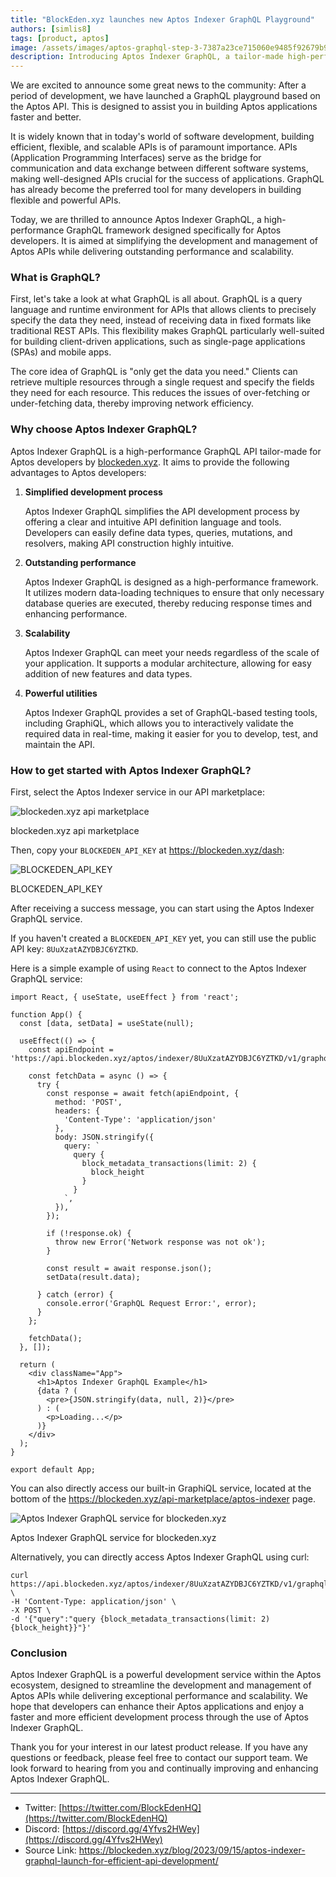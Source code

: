 ```yaml
---
title: "BlockEden.xyz launches new Aptos Indexer GraphQL Playground"
authors: [simlis8]
tags: [product, aptos]
image: /assets/images/aptos-graphql-step-3-7387a23ce715060e9485f92679b9d46e.png
description: Introducing Aptos Indexer GraphQL, a tailor-made high-performance GraphQL framework by blockeden.xyz for Aptos developers. Dive into the benefits, usage, and how to get started with this robust API development tool.
---
```


We are excited to announce some great news to the community: After a period of development, we have launched a GraphQL playground based on the Aptos API. This is designed to assist you in building Aptos applications faster and better.

It is widely known that in today's world of software development, building efficient, flexible, and scalable APIs is of paramount importance. APIs (Application Programming Interfaces) serve as the bridge for communication and data exchange between different software systems, making well-designed APIs crucial for the success of applications. GraphQL has already become the preferred tool for many developers in building flexible and powerful APIs.

Today, we are thrilled to announce Aptos Indexer GraphQL, a high-performance GraphQL framework designed specifically for Aptos developers. It is aimed at simplifying the development and management of Aptos APIs while delivering outstanding performance and scalability.

### What is GraphQL?

First, let's take a look at what GraphQL is all about. GraphQL is a query language and runtime environment for APIs that allows clients to precisely specify the data they need, instead of receiving data in fixed formats like traditional REST APIs. This flexibility makes GraphQL particularly well-suited for building client-driven applications, such as single-page applications (SPAs) and mobile apps.

The core idea of GraphQL is "only get the data you need." Clients can retrieve multiple resources through a single request and specify the fields they need for each resource. This reduces the issues of over-fetching or under-fetching data, thereby improving network efficiency.

### Why choose Aptos Indexer GraphQL?

Aptos Indexer GraphQL is a high-performance GraphQL API tailor-made for Aptos developers by [blockeden.xyz](https:). It aims to provide the following advantages to Aptos developers:

1. **Simplified development process**

   Aptos Indexer GraphQL simplifies the API development process by offering a clear and intuitive API definition language and tools. Developers can easily define data types, queries, mutations, and resolvers, making API construction highly intuitive.

2. **Outstanding performance**

   Aptos Indexer GraphQL is designed as a high-performance framework. It utilizes modern data-loading techniques to ensure that only necessary database queries are executed, thereby reducing response times and enhancing performance.

3. **Scalability**

   Aptos Indexer GraphQL can meet your needs regardless of the scale of your application. It supports a modular architecture, allowing for easy addition of new features and data types.

4. **Powerful utilities**

   Aptos Indexer GraphQL provides a set of GraphQL-based testing tools, including GraphiQL, which allows you to interactively validate the required data in real-time, making it easier for you to develop, test, and maintain the API.

### How to get started with Aptos Indexer GraphQL?

First, select the Aptos Indexer service in our API marketplace:

![blockeden.xyz api marketplace](https://mirror.xyz/_next/image?url=https%3A%2F%2Fimages.mirror-media.xyz%2Fpublication-images%2FkR9Td6tTD5hedRhH_597Z.png&w=3840&q=75)

blockeden.xyz api marketplace

Then, copy your `BLOCKEDEN_API_KEY` at https://blockeden.xyz/dash:

![BLOCKEDEN_API_KEY](https://mirror.xyz/_next/image?url=https%3A%2F%2Fimages.mirror-media.xyz%2Fpublication-images%2FC5H-pjlZCQdNnnC5eB5S2.png&w=3840&q=75)

BLOCKEDEN_API_KEY

After receiving a success message, you can start using the Aptos Indexer GraphQL service.

If you haven't created a `BLOCKEDEN_API_KEY` yet, you can still use the public API key: `8UuXzatAZYDBJC6YZTKD`.

Here is a simple example of using `React` to connect to the Aptos Indexer GraphQL service:

```tsx
import React, { useState, useEffect } from 'react';

function App() {
  const [data, setData] = useState(null);

  useEffect(() => {
    const apiEndpoint = 'https://api.blockeden.xyz/aptos/indexer/8UuXzatAZYDBJC6YZTKD/v1/graphql';

    const fetchData = async () => {
      try {
        const response = await fetch(apiEndpoint, {
          method: 'POST',
          headers: {
            'Content-Type': 'application/json'
          },
          body: JSON.stringify({
            query: `
              query {
                block_metadata_transactions(limit: 2) {
                  block_height
                }
              }
            `,
          }),
        });

        if (!response.ok) {
          throw new Error('Network response was not ok');
        }

        const result = await response.json();
        setData(result.data);

      } catch (error) {
        console.error('GraphQL Request Error:', error);
      }
    };

    fetchData();
  }, []);

  return (
    <div className="App">
      <h1>Aptos Indexer GraphQL Example</h1>
      {data ? (
        <pre>{JSON.stringify(data, null, 2)}</pre>
      ) : (
        <p>Loading...</p>
      )}
    </div>
  );
}

export default App;
```

You can also directly access our built-in GraphiQL service, located at the bottom of the https://blockeden.xyz/api-marketplace/aptos-indexer page.

![Aptos Indexer GraphQL service for blockeden.xyz](https://mirror.xyz/_next/image?url=https%3A%2F%2Fimages.mirror-media.xyz%2Fpublication-images%2F9tFzqCI50Bnjcl4PgMsnW.png&w=3840&q=75)

Aptos Indexer GraphQL service for blockeden.xyz

Alternatively, you can directly access Aptos Indexer GraphQL using curl:

```
curl https://api.blockeden.xyz/aptos/indexer/8UuXzatAZYDBJC6YZTKD/v1/graphql \
-H 'Content-Type: application/json' \
-X POST \
-d '{"query":"query {block_metadata_transactions(limit: 2) {block_height}}"}'
```

### Conclusion

Aptos Indexer GraphQL is a powerful development service within the Aptos ecosystem, designed to streamline the development and management of Aptos APIs while delivering exceptional performance and scalability. We hope that developers can enhance their Aptos applications and enjoy a faster and more efficient development process through the use of Aptos Indexer GraphQL.

Thank you for your interest in our latest product release. If you have any questions or feedback, please feel free to contact our support team. We look forward to hearing from you and continually improving and enhancing Aptos Indexer GraphQL.

------

- Twitter: [https://twitter.com/BlockEdenHQ](https://twitter.com/BlockEdenHQ)
- Discord: [https://discord.gg/4Yfvs2HWey](https://discord.gg/4Yfvs2HWey)
- Source Link: https://blockeden.xyz/blog/2023/09/15/aptos-indexer-graphql-launch-for-efficient-api-development/
